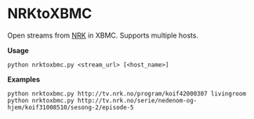 NRKtoXBMC
============================
Open streams from [NRK](http://tv.nrk.no) in XBMC. Supports multiple hosts.

**Usage**
```
python nrktoxbmc.py <stream_url> [<host_name>]
```

**Examples**
```
python nrktoxbmc.py http://tv.nrk.no/program/koif42000307 livingroom
python nrktoxbmc.py http://tv.nrk.no/serie/nedenom-og-hjem/koif31008510/sesong-2/episode-5
```